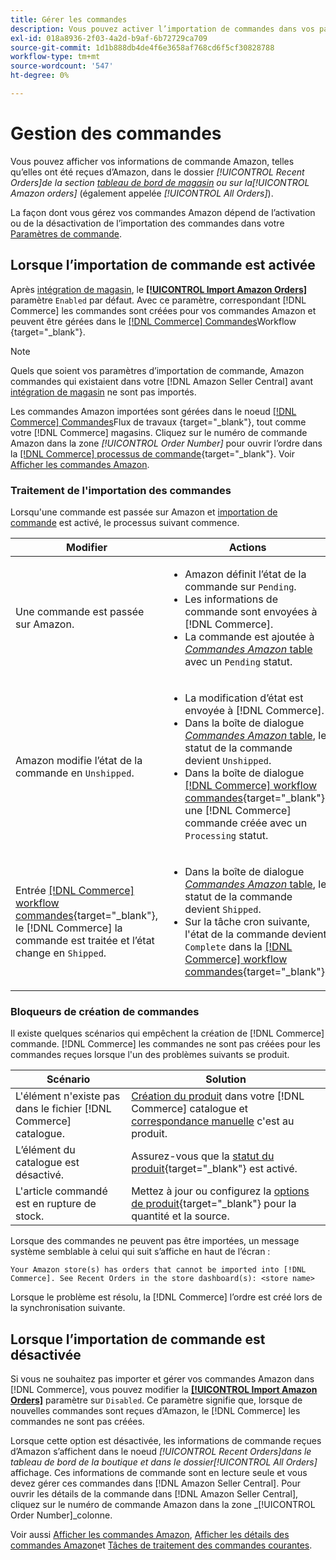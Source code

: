 ```yaml
---
title: Gérer les commandes
description: Vous pouvez activer l’importation de commandes dans vos paramètres de commande pour gérer plus facilement vos commandes Amazon à partir de votre administrateur commercial.
exl-id: 018a8936-2f03-4a2d-b9af-6b72729ca709
source-git-commit: 1d1b888db4de4f6e3658af768cd6f5cf30828788
workflow-type: tm+mt
source-wordcount: '547'
ht-degree: 0%

---
```


# Gestion des commandes

Vous pouvez afficher vos informations de commande Amazon, telles qu’elles ont été reçues d’Amazon, dans le dossier _[!UICONTROL Recent Orders]_de la section [tableau de bord de magasin](./amazon-store-dashboard.md) ou sur la_[!UICONTROL Amazon orders]_ (également appelée _[!UICONTROL All Orders]_).

La façon dont vous gérez vos commandes Amazon dépend de l’activation ou de la désactivation de l’importation des commandes dans votre [Paramètres de commande](./order-settings.md#configure-order-settings).

## Lorsque l’importation de commande est activée

Après [intégration de magasin](./store-integration.md), le [**[!UICONTROL Import Amazon Orders]**](./order-settings.md#configure-order-settings) paramètre `Enabled` par défaut. Avec ce paramètre, correspondant [!DNL Commerce] les commandes sont créées pour vos commandes Amazon et peuvent être gérées dans le [[!DNL Commerce] Commandes](https://docs.magento.com/user-guide/sales/orders.html)Workflow {target=&quot;_blank&quot;}.

>[!NOTE]
>
>Quels que soient vos paramètres d’importation de commande, Amazon commandes qui existaient dans votre [!DNL Amazon Seller Central] avant [intégration de magasin](./store-integration.md) ne sont pas importés.

Les commandes Amazon importées sont gérées dans le noeud [[!DNL Commerce] Commandes](https://docs.magento.com/user-guide/sales/orders.html)Flux de travaux {target=&quot;_blank&quot;}, tout comme votre [!DNL Commerce] magasins. Cliquez sur le numéro de commande Amazon dans la zone *[!UICONTROL Order Number]* pour ouvrir l’ordre dans la [[!DNL Commerce] processus de commande](https://docs.magento.com/user-guide/sales/order-processing.html#order-view-descriptions){target=&quot;_blank&quot;}. Voir [Afficher les commandes Amazon](./amazon-orders-all.md).

### Traitement de l&#39;importation des commandes

Lorsqu&#39;une commande est passée sur Amazon et [importation de commande](./order-settings.md) est activé, le processus suivant commence.

| Modifier | Actions |
|---|---|
| Une commande est passée sur Amazon. | <ul><li>Amazon définit l’état de la commande sur `Pending`.</li><li>Les informations de commande sont envoyées à [!DNL Commerce].</li><li>La commande est ajoutée à [_Commandes Amazon_ table](./amazon-orders-all.md) avec un `Pending` statut.</li></ul> |
| Amazon modifie l’état de la commande en `Unshipped`. | <ul><li>La modification d’état est envoyée à [!DNL Commerce].</li><li>Dans la boîte de dialogue [_Commandes Amazon_ table](./amazon-orders-all.md), le statut de la commande devient `Unshipped`.</li><li>Dans la boîte de dialogue [[!DNL Commerce] workflow commandes](https://docs.magento.com/user-guide/sales/orders.html){target=&quot;_blank&quot;}, une [!DNL Commerce] commande créée avec un `Processing` statut.</li></ul> |
| Entrée [[!DNL Commerce] workflow commandes](https://docs.magento.com/user-guide/sales/orders.html){target=&quot;_blank&quot;}, le [!DNL Commerce] la commande est traitée et l’état change en `Shipped`. | <ul><li>Dans la boîte de dialogue [_Commandes Amazon_ table](./amazon-orders-all.md), le statut de la commande devient `Shipped`.</li><li>Sur la tâche cron suivante, l&#39;état de la commande devient `Complete` dans la [[!DNL Commerce] workflow commandes](https://docs.magento.com/user-guide/sales/orders.html){target=&quot;_blank&quot;}.</li></ul> |

### Bloqueurs de création de commandes

Il existe quelques scénarios qui empêchent la création de [!DNL Commerce] commande. [!DNL Commerce] les commandes ne sont pas créées pour les commandes reçues lorsque l&#39;un des problèmes suivants se produit.

| Scénario | Solution |
|---|---|
| L&#39;élément n&#39;existe pas dans le fichier [!DNL Commerce] catalogue. | [Création du produit](./creating-assigning-catalog-products.md) dans votre [!DNL Commerce] catalogue et [correspondance manuelle](./creating-assigning-catalog-products.md) c&#39;est au produit. |
| L’élément du catalogue est désactivé. | Assurez-vous que la [statut du produit](https://docs.magento.com/user-guide/catalog/inventory-product-stock-options.html){target=&quot;_blank&quot;} est activé. |
| L&#39;article commandé est en rupture de stock. | Mettez à jour ou configurez la [options de produit](https://docs.magento.com/user-guide/catalog/inventory-product-stock-options.html){target=&quot;_blank&quot;} pour la quantité et la source. |

Lorsque des commandes ne peuvent pas être importées, un message système semblable à celui qui suit s’affiche en haut de l’écran :

`Your Amazon store(s) has orders that cannot be imported into [!DNL Commerce]. See Recent Orders in the store dashboard(s): <store name>`

Lorsque le problème est résolu, la [!DNL Commerce] l’ordre est créé lors de la synchronisation suivante.

## Lorsque l’importation de commande est désactivée

Si vous ne souhaitez pas importer et gérer vos commandes Amazon dans [!DNL Commerce], vous pouvez modifier la [**[!UICONTROL Import Amazon Orders]**](./order-settings.md#configure-order-settings) paramètre sur `Disabled`. Ce paramètre signifie que, lorsque de nouvelles commandes sont reçues d’Amazon, le [!DNL Commerce] les commandes ne sont pas créées.

Lorsque cette option est désactivée, les informations de commande reçues d’Amazon s’affichent dans le noeud _[!UICONTROL Recent Orders]_dans le tableau de bord de la boutique et dans le dossier_[!UICONTROL All Orders]_ affichage. Ces informations de commande sont en lecture seule et vous devez gérer ces commandes dans [!DNL Amazon Seller Central]. Pour ouvrir les détails de la commande dans [!DNL Amazon Seller Central], cliquez sur le numéro de commande Amazon dans la zone _[!UICONTROL Order Number]_colonne.

Voir aussi [Afficher les commandes Amazon](./amazon-orders-all.md), [Afficher les détails des commandes Amazon](./amazon-order-details.md)et [Tâches de traitement des commandes courantes](./common-order-processing.md).
